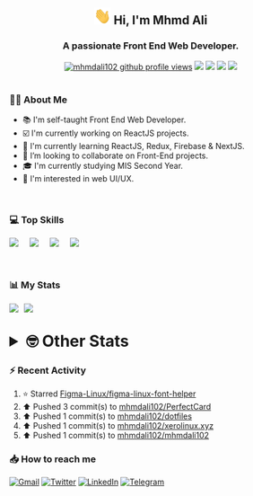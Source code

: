 <h2 align="center"><img src="./Hi.gif" width="30px" height="30px"> Hi, I'm Mhmd Ali</h2>

<h3 align="center">A passionate Front End Web Developer.</h3>

<div align="center">
  <a href="#"><img src="https://komarev.com/ghpvc/?username=mhmdali102&style=for-the-badge&logo=" alt="mhmdali102 github profile views" /></a>
  <a href="https://www.linux.org"><img src="https://img.shields.io/badge/OS-Linux-e06c75?style=for-the-badge&logo=linux" /></a>
	<a href="https://archlinux.org"><img src="https://img.shields.io/badge/DISTRO-Arch-56b6c2?style=for-the-badge&logo=arch-linux" /></a>
	<a href="https://dwm.suckless.org"><img src="https://img.shields.io/badge/WM-DWM-005577?style=for-the-badge&logo=dwm" /></a>
	<a href="https://neovim.io"><img src="https://img.shields.io/badge/IDE-Neovim-98c379?style=for-the-badge&logo=neovim" /></a>
</div>

<br>

### :man_technologist: About Me

- :books: I'm self-taught Front End Web Developer.
- :ballot_box_with_check: I'm currently working on ReactJS projects.
- :dart: I'm currently learning ReactJS, Redux, Firebase & NextJS.
- :eyes: I’m looking to collaborate on Front-End projects.
- :mortar_board: I'm currently studying MIS Second Year.
- :art: I'm interested in web UI/UX.

<br>

### :computer: Top Skills

<div style="display:flex;">
<img width ='36px' src ='https://raw.githubusercontent.com/rahulbanerjee26/githubAboutMeGenerator/main/icons/html.svg' />
<img width ='36px' src ='https://raw.githubusercontent.com/rahulbanerjee26/githubAboutMeGenerator/main/icons/css.svg' />
<img width ='36px' src ='https://raw.githubusercontent.com/rahulbanerjee26/githubAboutMeGenerator/main/icons/javascript.svg' />
<img width ='36px' src ='https://raw.githubusercontent.com/rahulbanerjee26/githubAboutMeGenerator/main/icons/reactjs.svg' />
</div>

<br>
<br>

### :bar_chart: My Stats

<img src="https://github-readme-stats.vercel.app/api?username=mhmdali102&show_icons=true&locale=en" width="49%" /><span style="display:inline-block;width:2%"></span><img src="https://github-readme-streak-stats.herokuapp.com/?user=mhmdali102&" width="49%" />

<br>

<details>
<summary style="font-size: 1.75rem; font-weight: bold;"><strong style="font-size: 1.75rem; font-weight: bold;"> 🤓 Other Stats </strong></summary>
<br>

<!--START_SECTION:waka-->
![Lines of code](https://img.shields.io/badge/From%20Hello%20World%20I%27ve%20Written-214%20Thousand%20lines%20of%20code-blue)

**🐱 My GitHub Data** 

> 🏆 507 Contributions in the Year 2022
 > 
> 📦 277.7 kB Used in GitHub's Storage 
 > 
> 💼 Opted to Hire
 > 
> 📜 18 Public Repositories 
 > 
> 🔑 6 Private Repositories  
 > 
**I'm a Night 🦉** 

```text
🌞 Morning    61 commits     ██░░░░░░░░░░░░░░░░░░░░░░░   7.94% 
🌆 Daytime    179 commits    █████░░░░░░░░░░░░░░░░░░░░   23.31% 
🌃 Evening    342 commits    ███████████░░░░░░░░░░░░░░   44.53% 
🌙 Night      186 commits    ██████░░░░░░░░░░░░░░░░░░░   24.22%

```
📅 **I'm Most Productive on Monday** 

```text
Monday       150 commits    █████░░░░░░░░░░░░░░░░░░░░   19.53% 
Tuesday      99 commits     ███░░░░░░░░░░░░░░░░░░░░░░   12.89% 
Wednesday    103 commits    ███░░░░░░░░░░░░░░░░░░░░░░   13.41% 
Thursday     76 commits     ██░░░░░░░░░░░░░░░░░░░░░░░   9.9% 
Friday       91 commits     ███░░░░░░░░░░░░░░░░░░░░░░   11.85% 
Saturday     117 commits    ███░░░░░░░░░░░░░░░░░░░░░░   15.23% 
Sunday       132 commits    ████░░░░░░░░░░░░░░░░░░░░░   17.19%

```


📊 **This Week I Spent My Time On** 

```text
⌚︎ Time Zone: Asia/Beirut

💬 Programming Languages: 
JavaScript               24 hrs 6 mins       ███████████████████░░░░░░   76.07% 
Lua                      3 hrs 20 mins       ██░░░░░░░░░░░░░░░░░░░░░░░   10.56% 
Other                    1 hr 20 mins        █░░░░░░░░░░░░░░░░░░░░░░░░   4.23% 
Markdown                 52 mins             ░░░░░░░░░░░░░░░░░░░░░░░░░   2.77% 
HTML                     21 mins             ░░░░░░░░░░░░░░░░░░░░░░░░░   1.15%

🔥 Editors: 
Neovim                   31 hrs 41 mins      █████████████████████████   100.0%

🐱‍💻 Projects: 
perfect-card             22 hrs 6 mins       █████████████████░░░░░░░░   69.77% 
mhmdali102               5 hrs 42 mins       ████░░░░░░░░░░░░░░░░░░░░░   18.02% 
xerolinux.xyz            2 hrs 22 mins       █░░░░░░░░░░░░░░░░░░░░░░░░   7.48% 
PerfectCard              1 hr 8 mins         █░░░░░░░░░░░░░░░░░░░░░░░░   3.62% 
python-projects          8 mins              ░░░░░░░░░░░░░░░░░░░░░░░░░   0.42%

💻 Operating System: 
Linux                    31 hrs 41 mins      █████████████████████████   100.0%

```

**I Mostly Code in JavaScript** 

```text
JavaScript               12 repos            ██████████████░░░░░░░░░░░   57.14% 
Python                   3 repos             ███░░░░░░░░░░░░░░░░░░░░░░   14.29% 
HTML                     1 repo              █░░░░░░░░░░░░░░░░░░░░░░░░   4.76% 
PHP                      1 repo              █░░░░░░░░░░░░░░░░░░░░░░░░   4.76% 
CSS                      1 repo              █░░░░░░░░░░░░░░░░░░░░░░░░   4.76%

```



 Last Updated on 15/07/2022 18:50:05 UTC
<!--END_SECTION:waka-->

</details>

### :zap: Recent Activity

<!--RECENT_ACTIVITY:start-->
1. ⭐ Starred [Figma-Linux/figma-linux-font-helper](https://github.com/Figma-Linux/figma-linux-font-helper)
2. ⬆️ Pushed 3 commit(s) to [mhmdali102/PerfectCard](https://github.com/mhmdali102/PerfectCard)
3. ⬆️ Pushed 1 commit(s) to [mhmdali102/dotfiles](https://github.com/mhmdali102/dotfiles)
4. ⬆️ Pushed 1 commit(s) to [mhmdali102/xerolinux.xyz](https://github.com/mhmdali102/xerolinux.xyz)
5. ⬆️ Pushed 1 commit(s) to [mhmdali102/mhmdali102](https://github.com/mhmdali102/mhmdali102)
<!--RECENT_ACTIVITY:end-->

### :inbox_tray: How to reach me

[![Gmail](https://img.shields.io/badge/Gmail-D14836?style=for-the-badge&logo=gmail&logoColor=white)](mailto:mhmdalihsen102@gmail.com)
[![Twitter](https://img.shields.io/badge/Twitter-1DA1F2?style=for-the-badge&logo=twitter&logoColor=white)](https://twitter.com/MhmdAliHsen)
[![LinkedIn](https://img.shields.io/badge/LinkedIn-0077B5?style=for-the-badge&logo=linkedin&logoColor=white)](https://www.linkedin.com/in/mhmd-ali-hsen-66b0671b7/)
[![Telegram](https://img.shields.io/badge/Telegram-2CA5E0?style=for-the-badge&logo=telegram&logoColor=white&bgColor=black)](https://t.me/mhmdalihsen)

